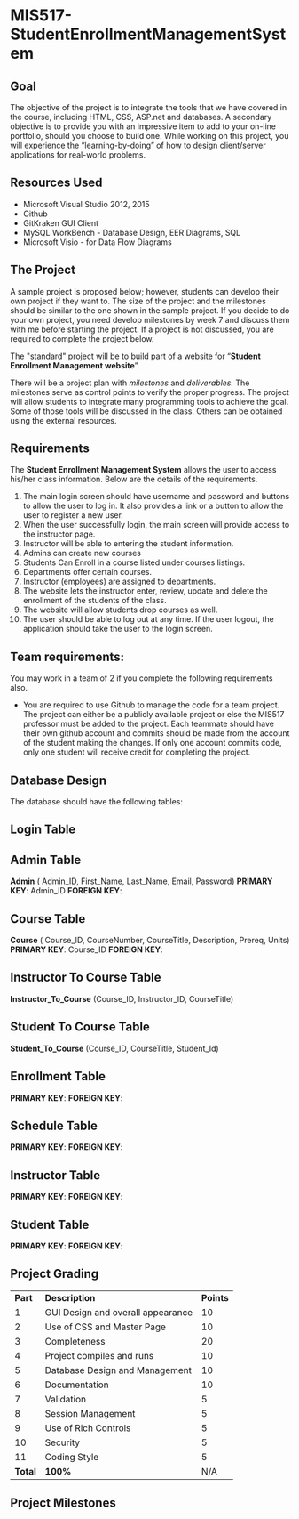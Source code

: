 # MIS517-StudentEnrollmentManagementSystem

Goal
----

The objective of the project is to integrate the tools that we have covered in the course, including HTML, CSS, ASP.net and databases. A secondary objective is to provide you with an impressive item to add to your on-line portfolio, should you choose to build one. While working on this project, you will experience the “learning-by-doing” of how to design client/server applications for real-world problems.


Resources Used
--------------
- Microsoft Visual Studio 2012, 2015
- Github
- GitKraken GUI Client
- MySQL WorkBench - Database Design, EER Diagrams, SQL
- Microsoft Visio - for Data Flow Diagrams


The Project
-----------

A sample project is proposed below; however, students can develop their own project if they want to. The size of the project and the milestones should be similar to the one shown in the sample project. If you decide to do your own project, you need develop milestones by week 7 and discuss them with me before starting the project. If a project is not discussed, you are required to complete the project below.

The "standard" project will be to build part of a website for “**Student Enrollment Management website**”. 

There will be a project plan with *milestones* and *deliverables.* The milestones serve as control points to verify the proper progress. The project will allow students to integrate many programming tools to achieve the goal. Some of those tools will be discussed in the class. Others can be obtained using the external resources.

Requirements
------------

The **Student Enrollment Management System** allows the user to access his/her class information. Below are the details of the requirements.

1.  The main login screen should have username and password and buttons to allow the user to log in. It also provides a link or a button to allow the user to register a new user.
2.  When the user successfully login, the main screen will provide access to the instructor page.
3. Instructor will be able to entering the student information.
4. Admins can create new courses
5. Students Can Enroll in a course listed under courses listings.
6. Departments offer certain courses.
7. Instructor (employees) are assigned to departments.
8.  The website lets the instructor enter, review, update and delete the enrollment of the students of the class.
9.  The website will allow students drop courses as well.
10. The user should be able to log out at any time. If the user logout, the application should take the user to the login screen.

Team requirements:
------------------

You may work in a team of 2 if you complete the following requirements also.

- You are required to use Github to manage the code for a team project. The project can either be a publicly available project or else the MIS517 professor must be added to the project. Each teammate should have their own github account and commits should be made from the account of the student making the changes. If only one account commits code, only one student will receive credit for completing the project.



Database Design
---------------

The database should have the following tables: 


## Login Table


## Admin Table

**Admin** ( Admin_ID, First_Name, Last_Name, Email, Password)
**PRIMARY KEY**: Admin_ID
**FOREIGN KEY**:

## Course Table

**Course** ( Course_ID, CourseNumber, CourseTitle, Description, Prereq, Units)
**PRIMARY KEY**: Course_ID
**FOREIGN KEY**:

## Instructor To Course Table

**Instructor_To_Course** (Course_ID, Instructor_ID, CourseTitle) 


## Student To Course Table


**Student_To_Course** (Course_ID, CourseTitle, Student_Id) 


## Enrollment Table

**PRIMARY KEY**: 
**FOREIGN KEY**:


## Schedule Table

**PRIMARY KEY**: 
**FOREIGN KEY**:

## Instructor Table


**PRIMARY KEY**: 
**FOREIGN KEY**:

## Student Table

**PRIMARY KEY**: 
**FOREIGN KEY**:

## Project Grading

|            |                                   |              |
|------------|-----------------------------------|--------------|
| **Part**   | **Description**                   | **Points**   |
| 1          | GUI Design and overall appearance | 10           |
| 2          | Use of CSS and Master Page        | 10           |
| 3          | Completeness                      | 20           |
| 4          | Project compiles and runs         | 10           |
| 5          | Database Design and Management    | 10           |
| 6          | Documentation                     | 10           |
| 7          | Validation                        | 5            |
| 8          | Session Management                | 5            |
| 9          | Use of Rich Controls              | 5            |
| 10         | Security                          | 5            |
| 11         | Coding Style                      | 5            |
| **Total**  | **100%**                          | N/A    |


Project Milestones
------------------



